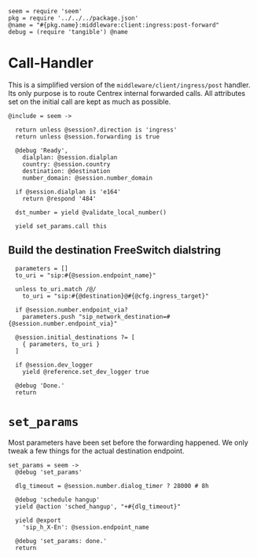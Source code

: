     seem = require 'seem'
    pkg = require '../../../package.json'
    @name = "#{pkg.name}:middleware:client:ingress:post-forward"
    debug = (require 'tangible') @name

Call-Handler
============

This is a simplified version of the `middleware/client/ingress/post` handler.
Its only purpose is to route Centrex internal forwarded calls.
All attributes set on the initial call are kept as much as possible.

    @include = seem ->

      return unless @session?.direction is 'ingress'
      return unless @session.forwarding is true

      @debug 'Ready',
        dialplan: @session.dialplan
        country: @session.country
        destination: @destination
        number_domain: @session.number_domain

      if @session.dialplan is 'e164'
        return @respond '484'

      dst_number = yield @validate_local_number()

      yield set_params.call this

Build the destination FreeSwitch dialstring
-------------------------------------------

      parameters = []
      to_uri = "sip:#{@session.endpoint_name}"

      unless to_uri.match /@/
        to_uri = "sip:#{@destination}@#{@cfg.ingress_target}"

      if @session.number.endpoint_via?
        parameters.push "sip_network_destination=#{@session.number.endpoint_via}"

      @session.initial_destinations ?= [
        { parameters, to_uri }
      ]

      if @session.dev_logger
        yield @reference.set_dev_logger true

      @debug 'Done.'
      return

`set_params`
============

Most parameters have been set before the forwarding happened.
We only tweak a few things for the actual destination endpoint.

    set_params = seem ->
      @debug 'set_params'

      dlg_timeout = @session.number.dialog_timer ? 28000 # 8h

      @debug 'schedule hangup'
      yield @action 'sched_hangup', "+#{dlg_timeout}"

      yield @export
        'sip_h_X-En': @session.endpoint_name

      @debug 'set_params: done.'
      return
